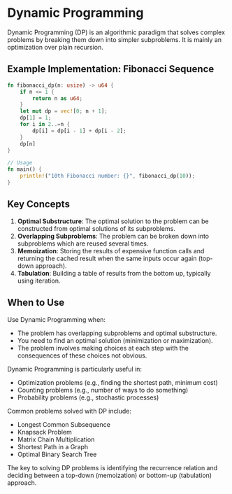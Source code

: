 # Dynamic Programming

Dynamic Programming (DP) is an algorithmic paradigm that solves complex problems by breaking them down into simpler subproblems. It is mainly an optimization over plain recursion.

## Example Implementation: Fibonacci Sequence

```rust
fn fibonacci_dp(n: usize) -> u64 {
    if n <= 1 {
        return n as u64;
    }
    let mut dp = vec![0; n + 1];
    dp[1] = 1;
    for i in 2..=n {
        dp[i] = dp[i - 1] + dp[i - 2];
    }
    dp[n]
}

// Usage
fn main() {
    println!("10th Fibonacci number: {}", fibonacci_dp(10));
}
```

## Key Concepts

1. **Optimal Substructure**: The optimal solution to the problem can be constructed from optimal solutions of its subproblems.
2. **Overlapping Subproblems**: The problem can be broken down into subproblems which are reused several times.
3. **Memoization**: Storing the results of expensive function calls and returning the cached result when the same inputs occur again (top-down approach).
4. **Tabulation**: Building a table of results from the bottom up, typically using iteration.

## When to Use

Use Dynamic Programming when:

- The problem has overlapping subproblems and optimal substructure.
- You need to find an optimal solution (minimization or maximization).
- The problem involves making choices at each step with the consequences of these choices not obvious.

Dynamic Programming is particularly useful in:

- Optimization problems (e.g., finding the shortest path, minimum cost)
- Counting problems (e.g., number of ways to do something)
- Probability problems (e.g., stochastic processes)

Common problems solved with DP include:

- Longest Common Subsequence
- Knapsack Problem
- Matrix Chain Multiplication
- Shortest Path in a Graph
- Optimal Binary Search Tree

The key to solving DP problems is identifying the recurrence relation and deciding between a top-down (memoization) or bottom-up (tabulation) approach.
